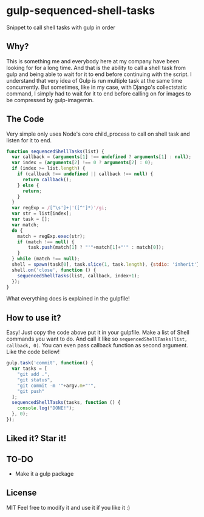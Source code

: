 # gulp-sequenced-shell-tasks
Snippet to call shell tasks with gulp in order

## Why?
This is something me and everybody here at my company have been looking for for a long time.
And that is the ability to call a shell task from gulp and being able to wait for it to end before continuing with the script.
I understand that very idea of Gulp is run multiple task at the same time concurrently.
But sometimes, like in my case, with Django's collectstatic command, I simply had to wait for it to end before calling on for images to be compressed by gulp-imagemin.

## The Code
Very simple only uses Node's core child_process to call on shell task and listen for it to end.
```javascript
function sequencedShellTasks(list) {
  var callback = (arguments[1] !== undefined ? arguments[1] : null);
  var index = (arguments[2] !== 0 ? arguments[2] : 0);
  if (index >= list.length) {
    if (callback !== undefined || callback !== null) {
      return callback();
    } else {
      return;
    }
  }
  var regExp = /[^\s']+|'([^']*)'/gi;
  var str = list[index];
  var task = [];
  var match;
  do {
    match = regExp.exec(str);
    if (match !== null) {
        task.push(match[1] ? "'"+match[1]+"'" : match[0]);
    }
  } while (match !== null);
  shell = spawn(task[0], task.slice(1, task.length), {stdio: 'inherit'});
  shell.on('close', function () {
    sequencedShellTasks(list, callback, index+1);
  });
}
```
What everything does is explained in the gulpfile!

## How to use it?
Easy! Just copy the code above put it in your gulpfile.
Make a list of Shell commands you want to do.
And call it like so `sequencedShellTasks(list, callback, 0)`.
You can even pass callback function as second argument.
Like the code bellow!
```javascript
gulp.task('commit', function() {
  var tasks = [
    "git add .",
    "git status",
    "git commit -m '"+argv.m+"'",
    "git push"
  ];
  sequencedShellTasks(tasks, function () {
    console.log("DONE!");
  }, 0);
});
```

## Liked it? Star it!

## TO-DO
- Make it a gulp package

## License
MIT
Feel free to modify it and use it if you like it :)
